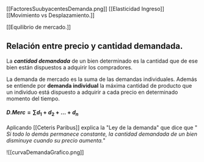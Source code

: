[[FactoresSuubyacentesDemanda.png]]
[[Elasticidad Ingreso]]
[[Movimiento vs Desplazamiento.]]

[[Equilibrio de mercado.]]

## Relación entre precio y cantidad demandada.


La ***cantidad demandada*** de un bien determinado es la cantidad que de ese bien están dispuestos a adquirir los compradores.

La demanda de mercado es la suma de las demandas individuales. Además se entiende por **demanda individual** la máxima cantidad de producto que un individuo está dispuesto a adquirir a cada precio en determinado momento del tiempo.

#### $D.Merc= \sum d_1+d_{2}+\dots+d_{n}$

Aplicando [[Ceteris Paribus]] explica la "Ley de la demanda" que dice que " *Si todo lo demás permanece constante, la cantidad demandada de un bien disminuye cuando su precio aumenta.*"

![[curvaDemandaGrafico.png]]


